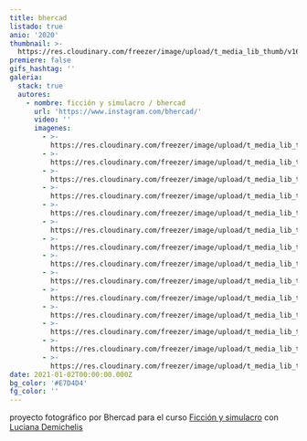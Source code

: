 ```yaml
---
title: bhercad
listado: true
anio: '2020'
thumbnail: >-
  https://res.cloudinary.com/freezer/image/upload/t_media_lib_thumb/v1609566101/2021/4_k1vsd8.jpg
premiere: false
gifs_hashtag: ''
galeria:
  stack: true
  autores:
    - nombre: ficción y simulacro / bhercad
      url: 'https://www.instagram.com/bhercad/'
      video: ''
      imagenes:
        - >-
          https://res.cloudinary.com/freezer/image/upload/t_media_lib_thumb/v1609566828/2021/1_xpunb4.jpg
        - >-
          https://res.cloudinary.com/freezer/image/upload/t_media_lib_thumb/v1609566813/2021/2_g5ehzh.jpg
        - >-
          https://res.cloudinary.com/freezer/image/upload/t_media_lib_thumb/v1609566803/2021/3_fkwrpc.jpg
        - >-
          https://res.cloudinary.com/freezer/image/upload/t_media_lib_thumb/v1609566792/2021/4_uqfplg.jpg
        - >-
          https://res.cloudinary.com/freezer/image/upload/t_media_lib_thumb/v1609566781/2021/5_kisux2.jpg
        - >-
          https://res.cloudinary.com/freezer/image/upload/t_media_lib_thumb/v1609566771/2021/6_mciej7.jpg
        - >-
          https://res.cloudinary.com/freezer/image/upload/t_media_lib_thumb/v1609566762/2021/7_rsdjpu.jpg
        - >-
          https://res.cloudinary.com/freezer/image/upload/t_media_lib_thumb/v1609566751/2021/8_a18dua.jpg
        - >-
          https://res.cloudinary.com/freezer/image/upload/t_media_lib_thumb/v1609566612/2021/11_qcloxm.jpg
        - >-
          https://res.cloudinary.com/freezer/image/upload/t_media_lib_thumb/v1609566577/2021/12_ggokpy.jpg
        - >-
          https://res.cloudinary.com/freezer/image/upload/t_media_lib_thumb/v1609566212/2021/14_zlqcqf.jpg
        - >-
          https://res.cloudinary.com/freezer/image/upload/t_media_lib_thumb/v1609566197/2021/15_hqwcja.jpg
        - >-
          https://res.cloudinary.com/freezer/image/upload/t_media_lib_thumb/v1609566193/2021/13_rsv1y2.jpg
        - >-
          https://res.cloudinary.com/freezer/image/upload/t_media_lib_thumb/v1609566146/2021/16_sexvxk.jpg
date: 2021-01-02T00:00:00.000Z
bg_color: '#E7D4D4'
fg_color: ''
---
```


proyecto fotográfico por Bhercad para el curso [Ficción y simulacro](https://freezer.com.ar/cursos/ficcion-y-simulacro-proyectos-en-cuarentena-ii/) con [Luciana Demichelis]()

